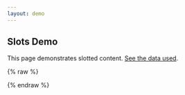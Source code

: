 ```yaml
---
layout: demo
---
```


## Slots Demo

This page demonstrates slotted content. [See the data used](./slots.js).

{% raw  %}
<div id="app">
    <tree id="customtree" :initial-model="model">
        <template v-slot:text="{ model, customClasses }">
            <span>{{ model.label }}. Custom Classes: {{ JSON.stringify(customClasses) }}</span>
        </template>
        <template v-slot:checkbox="{ model, customClasses, inputId, checkboxChangeHandler }">
            <label :for="inputId" :title="model.title">
                <input :id="inputId"
                       type="checkbox"
                       :disabled="model.state.input.disabled"
                       v-model="model.state.input.value"
                       v-on:change="checkboxChangeHandler" />
                <marquee style="max-width: 6rem">{{ model.label }}. Custom Classes: {{ JSON.stringify(customClasses) }}</marquee>
            </label>
        </template>
        <template v-slot:radio="{ model, customClasses, inputId, inputModel, radioChangeHandler }">
            <label :for="inputId" :title="model.title">
                <input :id="inputId"
                       type="radio"
                       :name="model.input.name"
                       :value="model.input.value"
                       :disabled="model.state.input.disabled"
                       v-model="inputModel"
                       v-on:change="radioChangeHandler" />
                <span style="font-weight: bolder">{{ model.label }}. Custom Classes: {{ JSON.stringify(customClasses) }}</span>
            </label>
        </template>
    </tree>
</div>
{% endraw  %}

<script type='module'>
    import slotsData from './slots.js';

    new Vue({
      components: {
        tree: window['vue-tree']
      },
      data() {
        return {
          model: slotsData
        };
      }
    }).$mount('#app')
</script>